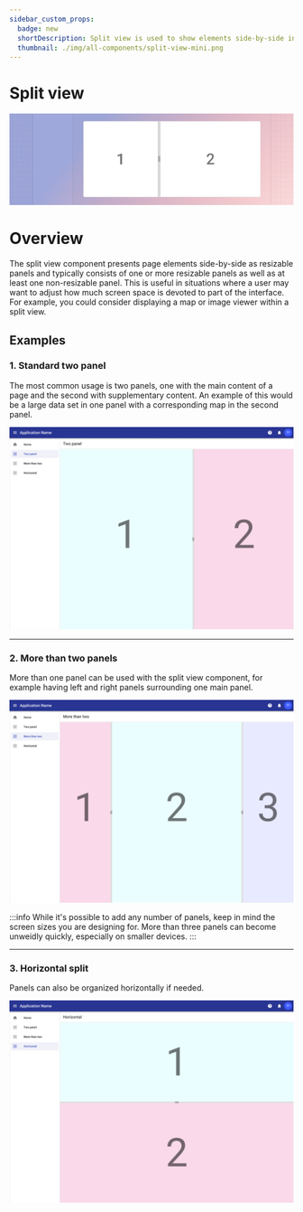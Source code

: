 ```yaml
---
sidebar_custom_props:
  badge: new
  shortDescription: Split view is used to show elements side-by-side in resizable panels.
  thumbnail: ./img/all-components/split-view-mini.png
---
```


# Split view

<ComponentVisual storybookUrl="https://forge.tylerdev.io/main/?path=/story/components-split-view--default">

![](./images/split-view.png)

</ComponentVisual>

# Overview

The split view component presents page elements side-by-side as resizable panels and typically consists of one or more resizable panels as well as at least one non-resizable panel. This is useful in situations where a user may want to adjust how much screen space is devoted to part of the interface. For example, you could consider displaying a map or image viewer within a split view.

## Examples 

### 1. Standard two panel
The most common usage is two panels, one with the main content of a page and the second with supplementary content. An example of this would be a large data set in one panel with a corresponding map in the second panel.

![An application showing two sections of a program split vertically using the split view component.](./images/standard-split-view.png)

---

### 2. More than two panels
More than one panel can be used with the split view component, for example having left and right panels surrounding one main panel.

![An application showing three sections of a program split vertically using the split view component. The main content is surrounded on the left and right by smaller areas, all separated by using the split view component.](./images/three-panel-split.png)

:::info
While it's possible to add any number of panels, keep in mind the screen sizes you are designing for. More than three panels can become unweidly quickly, especially on smaller devices.
:::

---

### 3. Horizontal split
Panels can also be organized horizontally if needed.

![An application showing two sections of a program split horizontally using the split view component.](./images/horizontal-split.png)